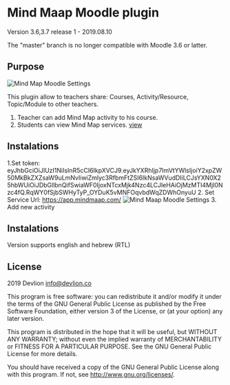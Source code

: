 # Mind Maap Moodle plugin #

Version 3.6,3.7 release 1 - 2019.08.10

The "master" branch is no longer compatible with Moodle 3.6 or latter.

Purpose
-------
![Mind Map Moodle Settings](https://mindmaap.com/wp-content/uploads/2019/10/Mindmaap_Devlion-2.png) 

This plugin allow to teachers share: Courses, Activity/Resource, Topic/Module to other teachers.
1. Teacher can add Mind Map activity to his course.
2. Students can view Mind Map services.
[view](https://mindmaap.com)


Instalations
-------

1.Set token:
eyJhbGciOiJIUzI1NiIsInR5cCI6IkpXVCJ9.eyJkYXRhIjp7ImVtYWlsIjoiY2xpZW50MkBkZXZsaW9uLmNvIiwiZmlyc3RfbmFtZSI6IkNsaWVudDIiLCJsYXN0X25hbWUiOiJDbGllbnQifSwiaWF0IjoxNTcxMjk4Nzc4LCJleHAiOjMzMTI4MjI0Nzc4fQ.RqWY0fSjbSWHyTyP_OYDuK5vMNFOqvbdWqZDWhOnyuU
2. Set Service Url:
https://app.mindmaap.com/
![Mind Maap Moodle Settings](https://blog.devlion.co/wp-content/uploads/image-17.png) 
3. Add new activity 

Instalations
-------

Version supports english and hebrew (RTL)

## License ##

2019 Devlion <info@devlion.co>

This program is free software: you can redistribute it and/or modify it under
the terms of the GNU General Public License as published by the Free Software
Foundation, either version 3 of the License, or (at your option) any later
version.

This program is distributed in the hope that it will be useful, but WITHOUT ANY
WARRANTY; without even the implied warranty of MERCHANTABILITY or FITNESS FOR A
PARTICULAR PURPOSE.  See the GNU General Public License for more details.

You should have received a copy of the GNU General Public License along with
this program.  If not, see <http://www.gnu.org/licenses/>.
